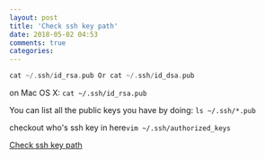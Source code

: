 ```yaml
---
layout: post
title: 'Check ssh key path'
date: 2018-05-02 04:53
comments: true
categories: 
---
```

```c Check ssh key path
cat ~/.ssh/id_rsa.pub Or cat ~/.ssh/id_dsa.pub
```
on Mac OS X: `cat ~/.ssh/id_rsa.pub`

You can list all the public keys you have by doing: `ls ~/.ssh/*.pub`

checkout who's ssh key in here`vim ~/.ssh/authorized_keys`

[Check ssh key path](https://stackoverflow.com/questions/3828164/how-do-i-access-my-ssh-public-key)